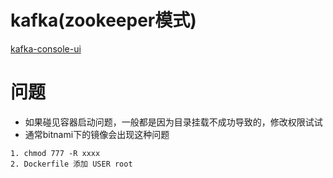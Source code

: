 # kafka(zookeeper模式)
[kafka-console-ui](https://github.com/xxd763795151/kafka-console-ui/)

# 问题
- 如果碰见容器启动问题，一般都是因为目录挂载不成功导致的，修改权限试试
- 通常bitnami下的镜像会出现这种问题
```text
1. chmod 777 -R xxxx
2. Dockerfile 添加 USER root
```